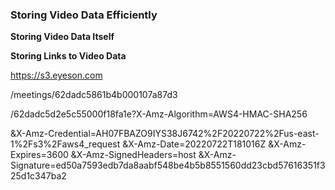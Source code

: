
### Storing Video Data Efficiently 


**Storing Video Data Itself**


**Storing Links to Video Data**


https://s3.eyeson.com

/meetings/62dadc5861b4b000107a87d3

/62dadc5d2e5c55000f18fa1e?X-Amz-Algorithm=AWS4-HMAC-SHA256

&X-Amz-Credential=AH07FBAZO9IYS38J6742%2F20220722%2Fus-east-1%2Fs3%2Faws4_request
&X-Amz-Date=20220722T181016Z
&X-Amz-Expires=3600
&X-Amz-SignedHeaders=host
&X-Amz-Signature=ed50a7593edb7da8aabf548be4b5b8551560dd23cbd57616351f325d1c347ba2

